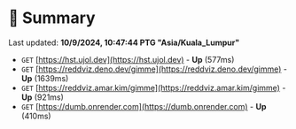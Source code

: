 # 📖 Summary
Last updated: **10/9/2024, 10:47:44 PTG "Asia/Kuala_Lumpur"**

- `GET` [https://hst.ujol.dev](https://hst.ujol.dev) - **Up** (577ms)
- `GET` [https://reddviz.deno.dev/gimme](https://reddviz.deno.dev/gimme) - **Up** (1639ms)
- `GET` [https://reddviz.amar.kim/gimme](https://reddviz.amar.kim/gimme) - **Up** (921ms)
- `GET` [https://dumb.onrender.com](https://dumb.onrender.com) - **Up** (410ms)
